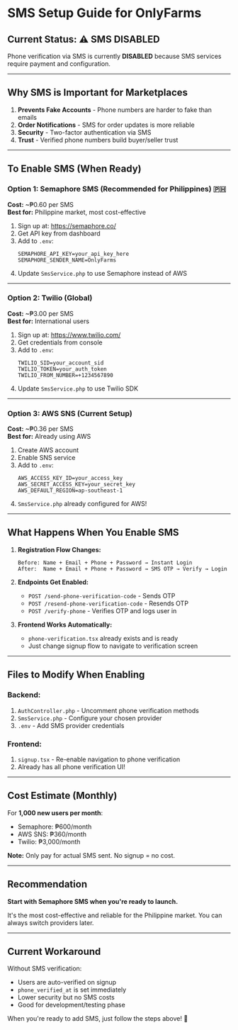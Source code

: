 # SMS Setup Guide for OnlyFarms

## Current Status: ⚠️ SMS DISABLED

Phone verification via SMS is currently **DISABLED** because SMS services require payment and configuration.

---

## Why SMS is Important for Marketplaces

1. **Prevents Fake Accounts** - Phone numbers are harder to fake than emails
2. **Order Notifications** - SMS for order updates is more reliable
3. **Security** - Two-factor authentication via SMS
4. **Trust** - Verified phone numbers build buyer/seller trust

---

## To Enable SMS (When Ready)

### Option 1: Semaphore SMS (Recommended for Philippines) 🇵🇭

**Cost:** ~₱0.60 per SMS  
**Best for:** Philippine market, most cost-effective

1. Sign up at: https://semaphore.co/
2. Get API key from dashboard
3. Add to `.env`:
   ```env
   SEMAPHORE_API_KEY=your_api_key_here
   SEMAPHORE_SENDER_NAME=OnlyFarms
   ```
4. Update `SmsService.php` to use Semaphore instead of AWS

---

### Option 2: Twilio (Global)

**Cost:** ~₱3.00 per SMS  
**Best for:** International users

1. Sign up at: https://www.twilio.com/
2. Get credentials from console
3. Add to `.env`:
   ```env
   TWILIO_SID=your_account_sid
   TWILIO_TOKEN=your_auth_token
   TWILIO_FROM_NUMBER=+1234567890
   ```
4. Update `SmsService.php` to use Twilio SDK

---

### Option 3: AWS SNS (Current Setup)

**Cost:** ~₱0.36 per SMS  
**Best for:** Already using AWS

1. Create AWS account
2. Enable SNS service
3. Add to `.env`:
   ```env
   AWS_ACCESS_KEY_ID=your_access_key
   AWS_SECRET_ACCESS_KEY=your_secret_key
   AWS_DEFAULT_REGION=ap-southeast-1
   ```
4. `SmsService.php` already configured for AWS!

---

## What Happens When You Enable SMS

1. **Registration Flow Changes:**
   ```
   Before: Name + Email + Phone + Password → Instant Login
   After:  Name + Email + Phone + Password → SMS OTP → Verify → Login
   ```

2. **Endpoints Get Enabled:**
   - `POST /send-phone-verification-code` - Sends OTP
   - `POST /resend-phone-verification-code` - Resends OTP
   - `POST /verify-phone` - Verifies OTP and logs user in

3. **Frontend Works Automatically:**
   - `phone-verification.tsx` already exists and is ready
   - Just change signup flow to navigate to verification screen

---

## Files to Modify When Enabling

### Backend:
1. `AuthController.php` - Uncomment phone verification methods
2. `SmsService.php` - Configure your chosen provider
3. `.env` - Add SMS provider credentials

### Frontend:
1. `signup.tsx` - Re-enable navigation to phone verification
2. Already has all phone verification UI!

---

## Cost Estimate (Monthly)

For **1,000 new users per month**:
- Semaphore: ₱600/month
- AWS SNS: ₱360/month  
- Twilio: ₱3,000/month

**Note:** Only pay for actual SMS sent. No signup = no cost.

---

## Recommendation

**Start with Semaphore SMS when you're ready to launch.**

It's the most cost-effective and reliable for the Philippine market. You can always switch providers later.

---

## Current Workaround

Without SMS verification:
- Users are auto-verified on signup
- `phone_verified_at` is set immediately
- Lower security but no SMS costs
- Good for development/testing phase

When you're ready to add SMS, just follow the steps above! 🚀

